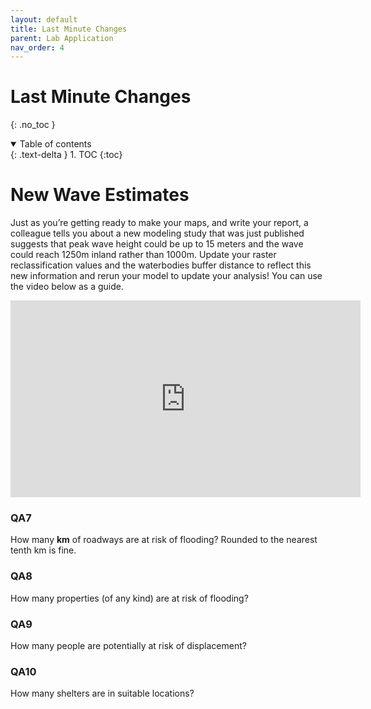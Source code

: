 ```yaml
---
layout: default
title: Last Minute Changes
parent: Lab Application
nav_order: 4
---
```


# Last Minute Changes
{: .no_toc }

<details open markdown="block">
  <summary>
    Table of contents
  </summary>
  {: .text-delta }
1. TOC
{:toc}
</details>

# New Wave Estimates

Just as you’re getting ready to make your maps, and write your report, a colleague  tells you about a new modeling study that was just published suggests that peak wave height could be up to 15 meters and the wave could reach 1250m inland rather than 1000m.  Update your raster reclassification values and the waterbodies buffer distance to reflect this new information and rerun your model to update your analysis!  You can use the video below as a guide.

<iframe width="560" height="315" src="https://www.youtube.com/embed/NgDIcFu52xk" title="YouTube video player" frameborder="0" allow="accelerometer; autoplay; clipboard-write; encrypted-media; gyroscope; picture-in-picture" allowfullscreen></iframe>

### QA7

How many **km** of roadways are at risk of flooding? Rounded to the nearest tenth km is fine.  

<!-- 70.6 -->

### QA8

How many properties (of any kind) are at risk of flooding?

<!-- 1413 -->

### QA9

How many people are potentially at risk of displacement?

<!-- 2038 -->

### QA10

How many shelters are in suitable locations?

<!-- 2 -->